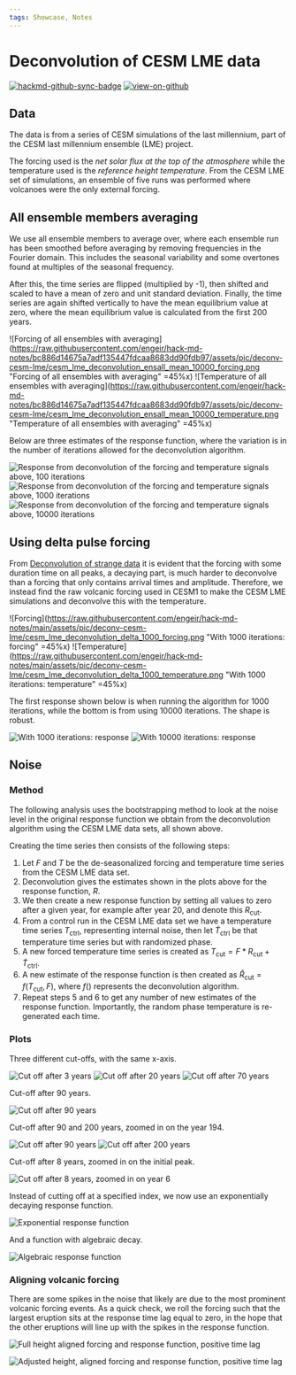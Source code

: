```yaml
---
tags: Showcase, Notes
---
```


# Deconvolution of CESM LME data

[![hackmd-github-sync-badge](https://hackmd.io/j4L-EIhRQqGdl5KmiIZ-_w/badge)](https://hackmd.io/@engeir/Sy1iHzrgs)
[![view-on-github](https://img.shields.io/badge/View%20on-GitHub-yellowgreen)](https://github.com/engeir/hack-md-notes/blob/main/cesm_lme_deconvolution.md)

## Data

The data is from a series of CESM simulations of the last millennium, part of the CESM
last millennium ensemble (LME) project.

The forcing used is the _net solar flux at the top of the atmosphere_ while the
temperature used is the _reference height temperature_. From the CESM LME set of
simulations, an ensemble of five runs was performed where volcanoes were the only
external forcing.

## All ensemble members averaging

We use all ensemble members to average over, where each ensemble run has been smoothed
before averaging by removing frequencies in the Fourier domain. This includes the
seasonal variability and some overtones found at multiples of the seasonal frequency.

After this, the time series are flipped (multiplied by -1), then shifted and scaled to
have a mean of zero and unit standard deviation. Finally, the time series are again
shifted vertically to have the mean equilibrium value at zero, where the mean
equilibrium value is calculated from the first 200 years.

![Forcing of all ensembles with
averaging](<https://raw.githubusercontent.com/engeir/hack-md-notes/bc886d14675a7adf135447fdcaa8683dd90fdb97/assets/pic/deconv-cesm-lme/cesm_lme_deconvolution_ensall_mean_10000_forcing.png>
"Forcing of all ensembles with averaging" =45%x)
![Temperature of all ensembles with
averaging](<https://raw.githubusercontent.com/engeir/hack-md-notes/bc886d14675a7adf135447fdcaa8683dd90fdb97/assets/pic/deconv-cesm-lme/cesm_lme_deconvolution_ensall_mean_10000_temperature.png>
"Temperature of all ensembles with averaging" =45%x)

Below are three estimates of the response function, where the variation is in the number
of iterations allowed for the deconvolution algorithm.

![Response from deconvolution of the forcing and temperature signals above, 100
iterations](https://raw.githubusercontent.com/engeir/hack-md-notes/bc886d14675a7adf135447fdcaa8683dd90fdb97/assets/pic/deconv-cesm-lme/cesm_lme_deconvolution_ensall_mean_100-respnse.png
"Response from deconvolution of the forcing and temperature signals above, 100
iterations")
![Response from deconvolution of the forcing and temperature signals above, 1000
iterations](https://raw.githubusercontent.com/engeir/hack-md-notes/bc886d14675a7adf135447fdcaa8683dd90fdb97/assets/pic/deconv-cesm-lme/cesm_lme_deconvolution_ensall_mean_1000-respnse.png
"Response from deconvolution of the forcing and temperature signals above, 1000
iterations")
![Response from deconvolution of the forcing and temperature signals above, 10000
iterations](https://raw.githubusercontent.com/engeir/hack-md-notes/bc886d14675a7adf135447fdcaa8683dd90fdb97/assets/pic/deconv-cesm-lme/cesm_lme_deconvolution_ensall_mean-10000_respnse.png
"Response from deconvolution of the forcing and temperature signals above, 10000
iterations")

## Using delta pulse forcing

From [Deconvolution of strange data](/FFrnfgKrRTmOC8BqAiVgEA) it is evident that the
forcing with some duration time on all peaks, a decaying part, is much harder to
deconvolve than a forcing that only contains arrival times and amplitude. Therefore, we
instead find the raw volcanic forcing used in CESM1 to make the CESM LME simulations and
deconvolve this with the temperature.

![Forcing](<https://raw.githubusercontent.com/engeir/hack-md-notes/main/assets/pic/deconv-cesm-lme/cesm_lme_deconvolution_delta_1000_forcing.png>
"With 1000 iterations: forcing" =45%x)
![Temperature](<https://raw.githubusercontent.com/engeir/hack-md-notes/main/assets/pic/deconv-cesm-lme/cesm_lme_deconvolution_delta_1000_temperature.png>
"With 1000 iterations: temperature" =45%x)

The first response shown below is when running the algorithm for 1000 iterations, while
the bottom is from using 10000 iterations. The shape is robust.

![With 1000 iterations:
response](https://raw.githubusercontent.com/engeir/hack-md-notes/main/assets/pic/deconv-cesm-lme/cesm_lme_deconvolution_delta_1000-respnse.png
"With 1000 iterations: response")
![With 10000 iterations:
response](https://raw.githubusercontent.com/engeir/hack-md-notes/main/assets/pic/deconv-cesm-lme/cesm_lme_deconvolution_delta_10000-respnse.png
"With 10000 iterations: response")

## Noise

### Method

The following analysis uses the bootstrapping method to look at the noise level in the
original response function we obtain from the deconvolution algorithm using the CESM LME
data sets, all shown above.

Creating the time series then consists of the following steps:

1. Let $F$ and $T$ be the de-seasonalized forcing and temperature time series from the
   CESM LME data set.
2. Deconvolution gives the estimates shown in the plots above for the response function,
   $R$.
3. We then create a new response function by setting all values to zero after a given
   year, for example after year 20, and denote this $R_{\mathrm{cut}}$.
4. From a control run in the CESM LME data set we have a temperature time series
   $T_{\mathrm{ctrl}}$, representing internal noise, then let
   $\widetilde{T}_{\mathrm{ctrl}}$ be that temperature time series but with randomized
   phase.
5. A new forced temperature time series is created as
   $T_{\mathrm{cut}}=F\ast{}R_{\mathrm{cut}}+\widetilde{T}_{\mathrm{ctrl}}$.
6. A new estimate of the response function is then created as
   $\widehat{R}_{\mathrm{cut}}=f(T_{\mathrm{cut}}, F)$, where $f()$ represents the
   deconvolution algorithm.
7. Repeat steps 5 and 6 to get any number of new estimates of the response function.
   Importantly, the random phase temperature is re-generated each time.

### Plots

Three different cut-offs, with the same x-axis.

![Cut off after 3
years](https://raw.githubusercontent.com/engeir/hack-md-notes/aaa8494525cd9b2e50ae76219b22a48f84611a10/assets/pic/deconv-cesm-lme/cesm-lme-cut3-iter50.png
"Cut off after 3 years") ![Cut off after 20
years](https://raw.githubusercontent.com/engeir/hack-md-notes/aaa8494525cd9b2e50ae76219b22a48f84611a10/assets/pic/deconv-cesm-lme/cesm-lme-cut20-iter50.png
"Cut off after 20 years") ![Cut off after 70
years](https://raw.githubusercontent.com/engeir/hack-md-notes/aaa8494525cd9b2e50ae76219b22a48f84611a10/assets/pic/deconv-cesm-lme/cesm-lme-cut70-iter50.png
"Cut off after 70 years")

Cut-off after 90 years.

![Cut off after 90
years](https://raw.githubusercontent.com/engeir/hack-md-notes/aaa8494525cd9b2e50ae76219b22a48f84611a10/assets/pic/deconv-cesm-lme/cesm-lme-cut90-iter50.png
"Cut off after 90 years")

Cut-off after 90 and 200 years, zoomed in on the year 194.

![Cut off after 90
years](https://raw.githubusercontent.com/engeir/hack-md-notes/aaa8494525cd9b2e50ae76219b22a48f84611a10/assets/pic/deconv-cesm-lme/cesm-lme-cut90-iter50-example194.png
"Cut off after 90 years") ![Cut off after 200
years](https://raw.githubusercontent.com/engeir/hack-md-notes/aaa8494525cd9b2e50ae76219b22a48f84611a10/assets/pic/deconv-cesm-lme/cesm-lme-cut200-iter50-example194.png
"Cut off after 200 years")

Cut-off after 8 years, zoomed in on the initial peak.

![Cut off after 8 years, zoomed in on year
6](https://raw.githubusercontent.com/engeir/hack-md-notes/aaa8494525cd9b2e50ae76219b22a48f84611a10/assets/pic/deconv-cesm-lme/cesm-lme-cut8-iter50-example6.png
"Cut off after 8 years, zoomed in on year 6")

Instead of cutting off at a specified index, we now use an exponentially decaying
response function.

![Exponential response
function](https://raw.githubusercontent.com/engeir/hack-md-notes/5b997428db1314129d6f170956dc9a9258d5cc1e/assets/pic/deconv-cesm-lme/cesm-lme-cutexp-iter50.png
"Exponential response function")

And a function with algebraic decay.

![Algebraic response
function](https://raw.githubusercontent.com/engeir/hack-md-notes/c34e802bb40472fa4c38a7c8c99e6057423498b9/assets/pic/deconv-cesm-lme/cesm-lme-cutpow-iter50.png
"Algebraic response function")

### Aligning volcanic forcing

There are some spikes in the noise that likely are due to the most prominent volcanic
forcing events. As a quick check, we roll the forcing such that the largest eruption
sits at the response time lag equal to zero, in the hope that the other eruptions will
line up with the spikes in the response function.

![Full height aligned forcing and response function, positive time
lag](https://raw.githubusercontent.com/engeir/hack-md-notes/ec30afc13b104eb83d60dd714f005a2c7b07e226/assets/pic/deconv-cesm-lme/cesm-lme-cutpow-iter10-aligned_forcing.png
"Full height aligned forcing and response function, positive time lag")

![Adjusted height, aligned forcing and response function, positive time
lag](https://raw.githubusercontent.com/engeir/hack-md-notes/ec30afc13b104eb83d60dd714f005a2c7b07e226/assets/pic/deconv-cesm-lme/cesm-lme-cutpow-iter10-aligned_forcing-zoom.png
"Adjusted height, aligned forcing and response function, positive time lag")
